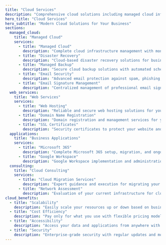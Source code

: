 ```yaml
---
title: "Cloud Services"
description: "Comprehensive cloud solutions including managed cloud infrastructure, web services, and business applications."
hero_title: "Cloud Services"
hero_subtitle: "Modern Cloud Solutions for Your Business"
sections:
  managed_cloud:
    title: "Managed Cloud"
    services:
      - title: "Managed Cloud"
        description: "Complete cloud infrastructure management with monitoring and optimization."
      - title: "Disaster Recovery"
        description: "Cloud-based disaster recovery solutions for business continuity."
      - title: "Managed Backup"
        description: "Secure cloud backup solutions with automated scheduling and monitoring."
      - title: "Email Security"
        description: "Advanced email protection against spam, phishing, and malware."
      - title: "Email Signature Management"
        description: "Centralized management of professional email signatures across your organization."
  web_services:
    title: "Web Services"
    services:
      - title: "Web Hosting"
        description: "Reliable and secure web hosting solutions for your business website."
      - title: "Domain Name Registration"
        description: "Domain registration and management services for your online presence."
      - title: "SSL Certificates"
        description: "Security certificates to protect your website and customer data."
  applications:
    title: "Business Applications"
    services:
      - title: "Microsoft 365"
        description: "Complete Microsoft 365 setup, migration, and ongoing management."
      - title: "Google Workspace"
        description: "Google Workspace implementation and administration for your team."
  consulting:
    title: "Cloud Consulting"
    services:
      - title: "Cloud Migration Services"
        description: "Expert guidance and execution for migrating your systems to the cloud."
      - title: "Network Assessment"
        description: "Evaluation of your current infrastructure for cloud readiness."
cloud_benefits:
  - title: "Scalability"
    description: "Easily scale your resources up or down based on business needs."
  - title: "Cost Efficiency"
    description: "Pay only for what you use with flexible pricing models."
  - title: "Accessibility"
    description: "Access your data and applications from anywhere with internet connectivity."
  - title: "Security"
    description: "Enterprise-grade security with regular updates and monitoring."
---
```

